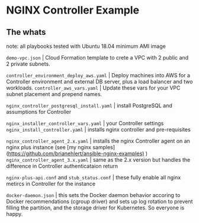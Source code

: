 NGINX Controller Example
=========

The whats
------------

note: all playbooks tested with Ubuntu 18.04 minimum AMI image

`demo-vpc.json` | Cloud Formation template to crete a VPC with 2 public and 2 private subnets.

`controller_environment_deploy_aws.yaml` | Deploy machines into AWS for a Controller environment and external DB server, plus a load balancer and two workloads.
`controller_aws_vars.yaml` | Update these vars for your VPC subnet placement and prepend names.

`nginx_controller_postgresql_install.yaml` | install PostgreSQL and assumptions for Controller

`nginx_installer_controller_vars.yaml` | your Controller settings
`nginx_install_controller.yaml` | installs nginx controller and pre-requisites

`nginx_controller_agent_2.x.yaml` | installs the nginx Controller agent on an nginx plus instance (see [my nginx samples] (<https://github.com/brianehlert/ansible-nginx-examples)> )
`nginx_controller_agent_3.x.yaml` | same as the 2.x version but handles the difference in Controller authenticataion return

`nginx-plus-api.conf` and `stub_status.conf` | these fully enable all nginx metircs in Controller for the instance

`docker-daemon.json` | this sets the Docker daemon behavior accoring to Docker recommendations (cgroup driver) and sets up log rotation to prevent filling the partition, and the storage driver for Kubernetes.  So everyone is happy.
